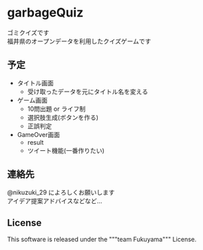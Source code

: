 # garbageQuiz
  ゴミクイズです  
  福井県のオープンデータを利用したクイズゲームです

## 予定
* タイトル画面
  - 受け取ったデータを元にタイトル名を変える
* ゲーム画面
  - 10問出題 or ライフ制
  - 選択肢生成(ボタンを作る)
  - 正誤判定
* GameOver画面
  - result
  - ツイート機能(一番作りたい)

## 連絡先
@nikuzuki_29 によろしくお願いします  
アイデア提案アドバイスなどなど...

## License
This software is released under the """team Fukuyama""" License.
